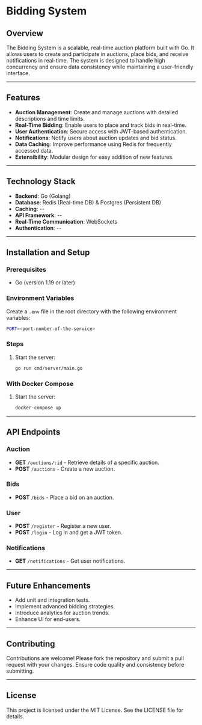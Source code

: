 # Bidding System

## Overview
The Bidding System is a scalable, real-time auction platform built with Go. It allows users to create and participate in auctions, place bids, and receive notifications in real-time. The system is designed to handle high concurrency and ensure data consistency while maintaining a user-friendly interface.

---

## Features
- **Auction Management**: Create and manage auctions with detailed descriptions and time limits.
- **Real-Time Bidding**: Enable users to place and track bids in real-time.
- **User Authentication**: Secure access with JWT-based authentication.
- **Notifications**: Notify users about auction updates and bid status.
- **Data Caching**: Improve performance using Redis for frequently accessed data.
- **Extensibility**: Modular design for easy addition of new features.

---

## Technology Stack
- **Backend**: Go (Golang)
- **Database**: Redis (Real-time DB) & Postgres (Persistent DB)
- **Caching**: --
- **API Framework**: --
- **Real-Time Communication**: WebSockets
- **Authentication**: --


---

## Installation and Setup

### Prerequisites
- Go (version 1.19 or later)

### Environment Variables

Create a `.env` file in the root directory with the following environment variables:

```bash
PORT=<port-number-of-the-service>
```

### Steps

1. Start the server:
   ```bash
   go run cmd/server/main.go
   ```

### With Docker Compose

1. Start the server:
   ```bash
   docker-compose up
   ```

---

## API Endpoints

### Auction
- **GET** `/auctions/:id` - Retrieve details of a specific auction.
- **POST** `/auctions` - Create a new auction.

### Bids
- **POST** `/bids` - Place a bid on an auction.

### User
- **POST** `/register` - Register a new user.
- **POST** `/login` - Log in and get a JWT token.

### Notifications
- **GET** `/notifications` - Get user notifications.

---

## Future Enhancements
- Add unit and integration tests.
- Implement advanced bidding strategies.
- Introduce analytics for auction trends.
- Enhance UI for end-users.

---

## Contributing
Contributions are welcome! Please fork the repository and submit a pull request with your changes. Ensure code quality and consistency before submitting.

---

## License
This project is licensed under the MIT License. See the LICENSE file for details.
